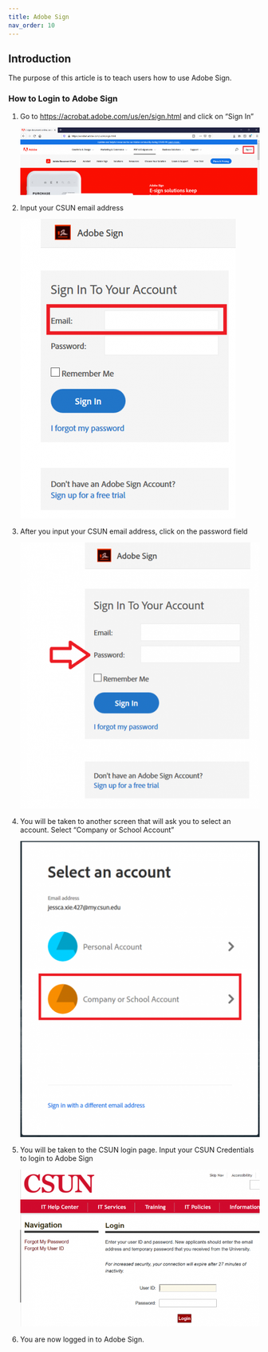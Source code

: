 ```yaml
---
title: Adobe Sign
nav_order: 10
---
```

## Introduction
The purpose of this article is to teach users how to use Adobe Sign.

### How to Login to Adobe Sign

1. Go to https://acrobat.adobe.com/us/en/sign.html and click on “Sign In”

   ![adobesign_1](./adobesign_1.png)

2. Input your CSUN email address

   ![AdobeSign_2](./AdobeSign_2.png)
 
3. After you input your CSUN email address, click on the password field

   ![adobesign_3](./adobesign_3.png)

4. You will be taken to another screen that will ask you to select an account. Select “Company or School Account”

   ![adobesign_4](./adobesign_4.png)

5. You will be taken to the CSUN login page. Input your CSUN Credentials to login to Adobe Sign

   ![adobesign_5](./adobesign_5.png)
   
6. You are now logged in to Adobe Sign.
